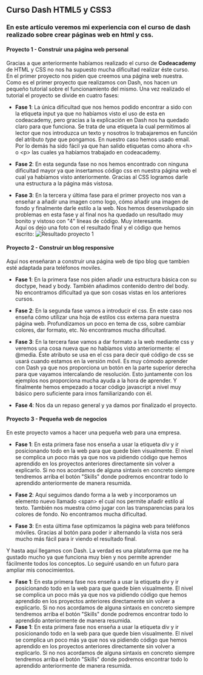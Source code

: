 ## Curso Dash HTML5 y CSS3


### En este artículo veremos mi experiencia con el curso de dash realizado sobre crear páginas web en html y css.


#### Proyecto 1 - Construir una página web personal
Gracias a que anteriormente habíamos realizado el curso de **Codeacademy** de HTML y CSS no nos ha supuesto mucha dificultad realizar éste curso.  
En el primer proyecto nos piden que creemos una página web nuestra. Como es el primer proyecto que realizamos con Dash, nos hacen un pequeño tutorial sobre el funcionamiento del mismo. Una vez realizado el tutorial el proyecto se divide en cuatro fases:
- **Fase 1**: La única dificultad que nos hemos podido encontrar a sido con la etiqueta input ya que no habíamos visto el uso de esta en codeacademy, pero gracias a la explicación en Dash nos ha quedado claro para que funciona. Se trata de una etiqueta la cual permitimos al lector que nos introduzca un texto y nosotros lo trabajaremos en función del atributo *type* que pongamos. En nuestro caso hemos usado email. Por lo demás ha sido fácil ya que han salido etiquetas como ahora \<h\> o \<p\> las cuales ya habíamos trabajado en codeacademy.  


- **Fase 2**: En esta segunda fase no nos hemos encontrado con ninguna dificultad mayor ya que insertamos código css en nuestra página web el cual ya habíamos visto anteriormente. Gracias al CSS logramos darle una estructura a la página más vistosa.


- **Fase 3**: En la tercera y última fase para el primer proyecto nos van a enseñar a añadir una imagen como logo, cómo añadir una imagen de fondo y finalmente darle estilo a la web. Nos hemos desenvolupado sin problemas en esta fase y al final nos ha quedado un resultado muy bonito y vistoso con "4" líneas de código. Muy interesante.  
Aquí os dejo una foto con el resultado final y el código que hemos escrito:
![Resultado proyecto 1](http://i66.tinypic.com/jze5o4.jpg)


#### Proyecto 2 - Construir un blog responsive
Aquí nos enseñaran a construir una página web de tipo blog que tambien esté adaptada para teléfonos moviles.
- **Fase 1**: En la primera fase nos piden añadir una estructura básica con su doctype, head y body. También añadimos contenido dentro del body. No encontramos dificultad ya que son cosas vistas en los anteriores cursos.


- **Fase 2**: En la segunda fase vamos a introducir el css. En este caso nos enseña cómo utilizar una hoja de estilos css externa para nuestra página web. Profundizamos un poco en tema de css, sobre cambiar colores, dar formato, etc. No encontramos mucha dificultad.


- **Fase 3**: En la tercera fase vamos a dar formato a la web mediante css y veremos una cosa nueva que no habíamos visto anteriormente: el @media. Éste atributo se usa en el css para decir qué código de css se usará cuando estamos en la versión móvil. Es muy cómodo aprender con Dash ya que nos proporciona un botón en la parte superior derecha para que vayamos intercalando de resolución. Esto juntamente con los ejemplos nos proporciona mucha ayuda a la hora de aprender. Y finalmente hemos empezado a tocar código javascript a nivel muy básico pero suficiente para irnos familiarizando con él.


- **Fase 4**: Nos da un repaso general y ya damos por finalizado el proyecto.  


#### Proyecto 3 - Pequeña web de negocios
En este proyecto vamos a hacer una pequeña web para una empresa.  
- **Fase 1**: En esta primera fase nos enseña a usar la etiqueta div y ir posicionando todo en la web para que quede bien visualmente. El nivel se complica un poco más ya que nos va pidiendo código que hemos aprendido en los proyectos anteriores directamente sin volver a explicarlo. Si no nos acordamos de alguna sintaxis en concreto siempre tendremos arriba el botón "Skills" donde podremos encontrar todo lo aprendido anteriormente de manera resumida.

- **Fase 2**: Aquí seguimos dando forma a la web y incorporamos un elemento nuevo llamado \<span\> el cual nos permite añadir estilo al texto. También nos muestra cómo jugar con las transparencias para los colores de fondo. No encontramos mucha dificultad.

- **Fase 3**: En esta última fase optimizamos la página web para teléfonos móviles. Gracias al botón para poder ir alternando la vista nos será mucho más fácil para ir viendo el resultado final.


Y hasta aquí llegamos con Dash. La verdad es una plataforma que me ha gustado mucho ya que funciona muy bien y nos permite aprender fácilmente todos los conceptos. Lo seguiré usando en un futuro para ampliar mis conocimientos.
- **Fase 1**: En esta primera fase nos enseña a usar la etiqueta div y ir posicionando todo en la web para que quede bien visualmente. El nivel se complica un poco más ya que nos va pidiendo código que hemos aprendido en los proyectos anteriores directamente sin volver a explicarlo. Si no nos acordamos de alguna sintaxis en concreto siempre tendremos arriba el botón "Skills" donde podremos encontrar todo lo aprendido anteriormente de manera resumida.
- **Fase 1**: En esta primera fase nos enseña a usar la etiqueta div y ir posicionando todo en la web para que quede bien visualmente. El nivel se complica un poco más ya que nos va pidiendo código que hemos aprendido en los proyectos anteriores directamente sin volver a explicarlo. Si no nos acordamos de alguna sintaxis en concreto siempre tendremos arriba el botón "Skills" donde podremos encontrar todo lo aprendido anteriormente de manera resumida.
